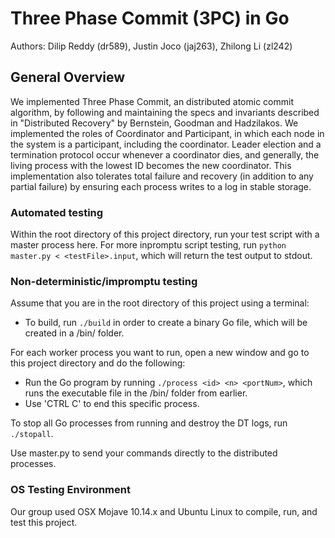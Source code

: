 # Three Phase Commit (3PC) in Go
Authors: Dilip Reddy (dr589), Justin Joco (jaj263), Zhilong Li (zl242)

## General Overview
We implemented Three Phase Commit, an distributed atomic commit algorithm, by following and maintaining the specs and invariants described in "Distributed Recovery" by Bernstein, Goodman and Hadzilakos. We implemented the roles of Coordinator and Participant, in which each node in the system is a participant, including the coordinator. Leader election and a termination protocol occur whenever a coordinator dies, and generally, the living process with the lowest ID becomes the new coordinator. This implementation also tolerates total failure and recovery (in addition to any partial failure) by ensuring each process writes to a log in stable storage. 

### Automated testing 
Within the root directory of this project directory, run your test script with a master process here.
For more inpromptu script testing, run `python master.py < <testFile>.input`, which will return the test output to stdout.

### Non-deterministic/impromptu testing
Assume that you are in the root directory of this project using a terminal:
* To build, run `./build` in order to create a binary Go file, which will be created in a /bin/ folder.

For each worker process you want to run, open a new window and go to this project directory and do the following:
* Run the Go program by running `./process <id> <n> <portNum>`, which runs the executable file in the /bin/ folder from earlier.
* Use 'CTRL C' to end this specific process.

To stop all Go processes from running and destroy the DT logs, run `./stopall`.

Use master.py to send your commands directly to the distributed processes.

### OS Testing Environment
Our group used OSX Mojave 10.14.x and Ubuntu Linux to compile, run, and test this project.






